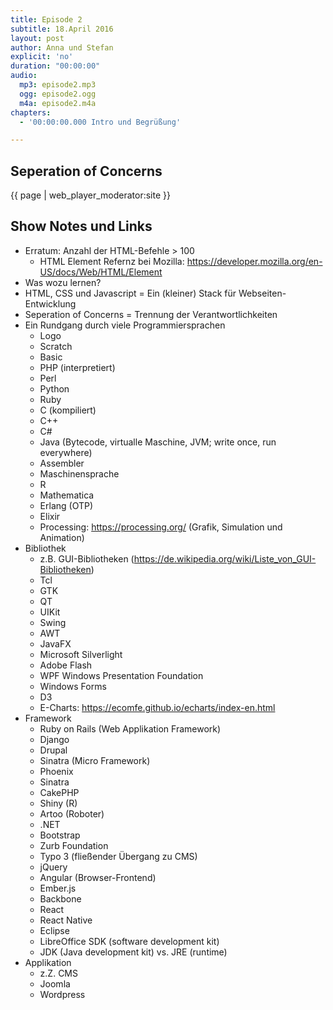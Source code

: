 ```yaml
---
title: Episode 2
subtitle: 18.April 2016
layout: post
author: Anna und Stefan
explicit: 'no'
duration: "00:00:00"
audio:
  mp3: episode2.mp3
  ogg: episode2.ogg
  m4a: episode2.m4a
chapters:
  - '00:00:00.000 Intro und Begrüßung'

---
```


## Seperation of Concerns

{{ page | web_player_moderator:site }}

## Show Notes und Links

* Erratum: Anzahl der HTML-Befehle > 100
  * HTML Element Refernz bei Mozilla: https://developer.mozilla.org/en-US/docs/Web/HTML/Element
* Was wozu lernen?
* HTML, CSS und Javascript = Ein (kleiner) Stack für Webseiten-Entwicklung
* Seperation of Concerns = Trennung der Verantwortlichkeiten
* Ein Rundgang durch viele Programmiersprachen
  * Logo
  * Scratch
  * Basic
  * PHP (interpretiert)
  * Perl
  * Python
  * Ruby
  * C (kompiliert)
  * C++
  * C#
  * Java (Bytecode, virtualle Maschine, JVM; write once, run everywhere)
  * Assembler
  * Maschinensprache
  * R
  * Mathematica
  * Erlang (OTP)
  * Elixir
  * Processing: https://processing.org/ (Grafik, Simulation und Animation)
* Bibliothek
  * z.B. GUI-Bibliotheken (https://de.wikipedia.org/wiki/Liste_von_GUI-Bibliotheken)
  * Tcl
  * GTK
  * QT
  * UIKit
  * Swing
  * AWT
  * JavaFX
  * Microsoft Silverlight
  * Adobe Flash
  * WPF Windows Presentation Foundation
  * Windows Forms
  * D3
  * E-Charts: https://ecomfe.github.io/echarts/index-en.html
* Framework
  * Ruby on Rails (Web Applikation Framework)
  * Django
  * Drupal
  * Sinatra (Micro Framework)
  * Phoenix
  * Sinatra
  * CakePHP
  * Shiny (R)
  * Artoo (Roboter)
  * .NET
  * Bootstrap
  * Zurb Foundation
  * Typo 3 (fließender Übergang zu CMS)
  * jQuery
  * Angular (Browser-Frontend)
  * Ember.js
  * Backbone
  * React
  * React Native
  * Eclipse
  * LibreOffice SDK (software development kit)
  * JDK (Java development kit) vs. JRE (runtime)
* Applikation
  * z.Z. CMS
  * Joomla
  * Wordpress

